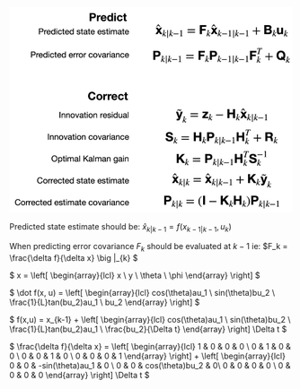![test](linear_kalman_filter_math.png)

Predicted state estimate should be:
$\hat x_{k|k-1} = f(x_{k-1|k-1}, u_k)$

When predicting error covariance $F_k$ should be evaluated at $k-1$ ie:
$F_k = \frac{\delta f}{\delta x} \big |_{k} $

$
x = 
\left[ \begin{array}{lcl}
  x \\
  y \\
  \theta \\
  \phi
\end{array} \right] 
$

$
\dot f(x, u) = 
\left[ \begin{array}{lcl}
  cos(\theta)au_1 \\
  sin(\theta)bu_2 \\
  \frac{1}{L}tan(bu_2)au_1 \\
  bu_2
\end{array} \right] 
$

$
f(x,u) = x_{k-1} + 
\left[ \begin{array}{lcl}
  cos(\theta)au_1 \\
  sin(\theta)bu_2 \\
  \frac{1}{L}tan(bu_2)au_1 \\
  \frac{bu_2}{\Delta t}
\end{array} \right] \Delta t
$

$
\frac{\delta f}{\delta x} = 
\left[ \begin{array}{lcl}
  1 & 0 & 0 & 0 \\
  0 & 1 & 0 & 0 \\
  0 & 0 & 1 & 0 \\
  0 & 0 & 0 & 1
\end{array} \right] 
+
\left[ \begin{array}{lcl}
  0 & 0 & -sin(\theta)au_1 & 0 \\
  0 & 0 & cos(\theta)bu_2 & 0\\
  0 & 0 & 0 & 0 \\
  0 & 0 & 0 & 0
\end{array} \right] \Delta t
$


